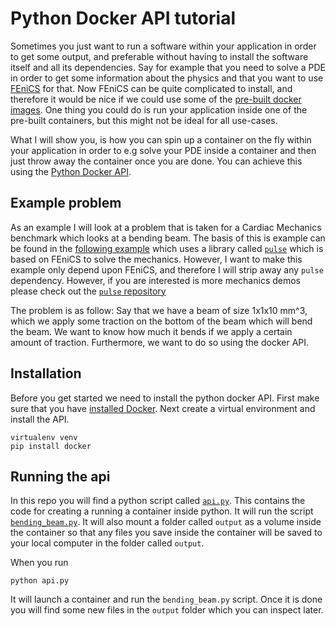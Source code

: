 # Python Docker API tutorial

Sometimes you just want to run a software within your application in order to get some output, and preferable without having to install the software itself and all its dependencies. Say for example that you need to solve a PDE in order to get some information about the physics and that you want to use [FEniCS](https://fenicsproject.org) for that. Now FEniCS can be quite complicated to install, and therefore it would be nice if we could use some of the [pre-built docker images](https://fenics-containers.readthedocs.io/en/latest/index.html).
One thing you could do is run your application inside one of the pre-built containers, but this might not be ideal for all use-cases.

What I will show you, is how you can spin up a container on the fly within your application in order to e.g solve your PDE inside a container and then just throw away the container once you are done. You can achieve this using the [Python Docker API](https://github.com/docker/docker-py).

## Example problem

As an example I will look at a problem that is taken for a Cardiac Mechanics benchmark which looks at a bending beam. The basis of this is example can be found in the [following example](https://finsberg.github.io/pulse/html/demos/problem1.html) which uses a library called [`pulse`](https://finsberg.github.io/pulse) which is based on FEniCS to solve the mechanics. However, I want to make this example only depend upon FEniCS, and therefore I will strip away any `pulse` dependency. However, if you are interested is more mechanics demos please check out the [`pulse` repository](https://github.com/finsberg/pulse)

The problem is as follow: Say that we have a beam of size 1x1x10 mm^3, which we apply some traction on the bottom of the beam which will bend the beam. We want to know how much it bends if we apply a certain amount of traction.
Furthermore, we want to do so using the docker API.


## Installation

Before you get started we need to install the python docker API. First make sure that you have [installed Docker](https://docs.docker.com/install/).
Next create a virtual environment and install the API.

```shell
virtualenv venv
pip install docker
```

## Running the api
In this repo you will find a python script called [`api.py`](api.py). This contains the code for creating a running a container inside python. It will run the script [`bending_beam.py`](bending_beam.py). It will also mount a folder called `output` as a  volume inside the container so that any files you save inside the container will be saved to your local computer in the folder called `output`.

When you run
```
python api.py
```
It will launch a container and run the `bending_beam.py` script. Once it is done you will find some new files in the `output` folder which you can inspect later.
